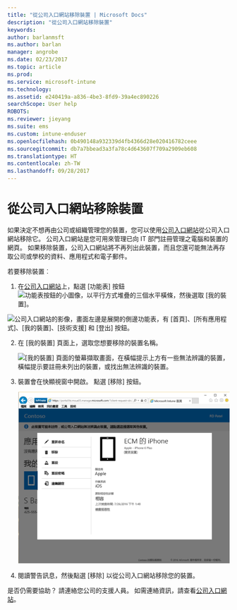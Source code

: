 ```yaml
---
title: "從公司入口網站移除裝置 | Microsoft Docs"
description: "從公司入口網站移除裝置"
keywords: 
author: barlanmsft
ms.author: barlan
manager: angrobe
ms.date: 02/23/2017
ms.topic: article
ms.prod: 
ms.service: microsoft-intune
ms.technology: 
ms.assetid: e240419a-a836-4be3-8fd9-39a4ec890226
searchScope: User help
ROBOTS: 
ms.reviewer: jieyang
ms.suite: ems
ms.custom: intune-enduser
ms.openlocfilehash: 0b490148a932339d4fb4366d28e020416782ceee
ms.sourcegitcommit: db7a7bbead3a3fa78c4d643607f709a2909eb608
ms.translationtype: HT
ms.contentlocale: zh-TW
ms.lasthandoff: 09/28/2017
---
```

# <a name="remove-your-device-from-the-company-portal"></a>從公司入口網站移除裝置

如果決定不想再由公司或組織管理您的裝置，您可以使用[公司入口網站](https://portal.manage.microsoft.com)從公司入口網站移除它。 公司入口網站是您可用來管理已向 IT 部門註冊管理之電腦和裝置的網頁。 如果移除裝置，公司入口網站將不再列出此裝置，而且您還可能無法再存取公司或學校的資料、應用程式和電子郵件。

若要移除裝置︰

1.  在[公司入口網站](https://portal.manage.microsoft.com)上，點選 [功能表] 按鈕![功能表按鈕的小圖像，以平行方式堆疊的三個水平橫條](/Intune/whats-new/media/CP_hamburger_menu.png)，然後選取 [我的裝置]。

  ![公司入口網站的影像，畫面左邊是展開的側邊功能表，有 [首頁]、[所有應用程式]、[我的裝置]、[技術支援] 和 [登出] 按鈕。](/media/iwp-expanded-sidebar.png)

2. 在 [我的裝置] 頁面上，選取您想要移除的裝置名稱。

    ![[我的裝置] 頁面的螢幕擷取畫面，在橫幅提示上方有一些無法辨識的裝置，橫幅提示要註冊未列出的裝置，或找出無法辨識的裝置。](./media/macOS_enroll_002_tap_here_banner.png)

3.  裝置會在快顯視窗中開啟。 點選 [移除] 按鈕。

    ![公司入口網站上所選裝置的所有選項，包括重新命名、移除、重設裝置、重設密碼，以及遠端鎖定。 ](./media/iwp-screen-with-all-options.png)

4. 閱讀警告訊息，然後點選 [移除] 以從公司入口網站移除您的裝置。

是否仍需要協助？ 請連絡您公司的支援人員。 如需連絡資訊，請查看[公司入口網站](https://portal.manage.microsoft.com)。
